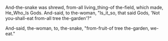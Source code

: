 
And-the-snake was shrewd, from-all living_thing-of the-field, which made, He_Who_Is Gods. 
And-said, to the-woman, "Is_it_so, that said Gods, 'Not you-shall-eat from-all tree the-garden'?"

And-said, the-woman, to, the-snake, "from-fruit-of tree the-garden, we-eat."
